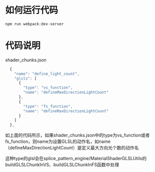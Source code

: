 # 如何运行代码

```js
npm run webpack:dev-server
```

# 代码说明

shader_chunks.json
```ts
  {
    "name": "define_light_count",
    "glsls": [
      {
        "type": "vs_function",
        "name": "defineMaxDirectionLightCount"
      },
      {
        "type": "fs_function",
        "name": "defineMaxDirectionLightCount"
      }
    ]
  },
```

如上面的代码所示，如果shader_chunks.json中的type为vs_function或者fs_function，则name为设置GLSL的动作名，如name（defineMaxDirectionLightCount）是定义最大方向光个数的动作名

这种type的glsl会在splice_pattern_engine/MaterialShaderGLSLUtils的buildGLSLChunkInVS、buildGLSLChunkInFS函数中处理